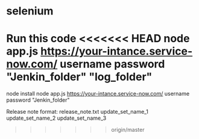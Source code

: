 # selenium
Run this code 
<<<<<<< HEAD
node app.js https://your-intance.service-now.com/ username password "Jenkin_folder" "log_folder"
=======

node install
node app.js https://your-intance.service-now.com/ username password "Jenkin_folder"

Release note format: release_note.txt
update_set_name_1
update_set_name_2
update_set_name_3
>>>>>>> origin/master

